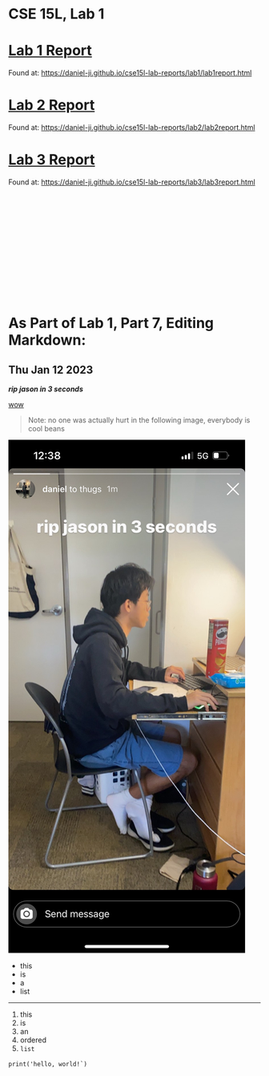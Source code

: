 # CSE 15L, Lab 1

# [Lab 1 Report ](https://daniel-ji.github.io/cse15l-lab-reports/lab1/lab1report.html)
Found at: https://daniel-ji.github.io/cse15l-lab-reports/lab1/lab1report.html

# [Lab 2 Report ](https://daniel-ji.github.io/cse15l-lab-reports/lab2/lab2report.html)
Found at: https://daniel-ji.github.io/cse15l-lab-reports/lab2/lab2report.html

# [Lab 3 Report ](https://daniel-ji.github.io/cse15l-lab-reports/lab3/lab3report.html)
Found at: https://daniel-ji.github.io/cse15l-lab-reports/lab3/lab3report.html


&nbsp;

&nbsp;

&nbsp;

&nbsp;

&nbsp;

&nbsp;

&nbsp;


# As Part of Lab 1, Part 7, Editing Markdown: 
## Thu Jan 12 2023

***rip jason in 3 seconds***

[wow](https://daniel-ji.github.io/cse15l-lab-reports/wow.html)

> Note: no one was actually hurt in the following image, everybody is cool beans

![Image](https://raw.githubusercontent.com/daniel-ji/cse15l-lab-reports/main/IMG_9522.jpeg)

* this
* is
* a 
* list

---

1. this 
2. is 
3. an 
4. ordered
5. `list`


```
print('hello, world!`)
```

